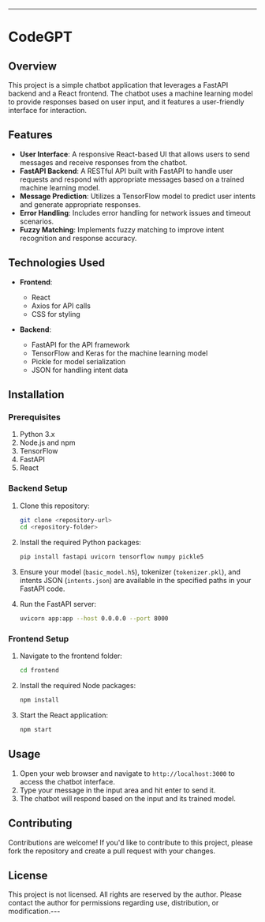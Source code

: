 ---

# CodeGPT

## Overview

This project is a simple chatbot application that leverages a FastAPI backend and a React frontend. The chatbot uses a machine learning model to provide responses based on user input, and it features a user-friendly interface for interaction.

## Features

- **User Interface**: A responsive React-based UI that allows users to send messages and receive responses from the chatbot.
- **FastAPI Backend**: A RESTful API built with FastAPI to handle user requests and respond with appropriate messages based on a trained machine learning model.
- **Message Prediction**: Utilizes a TensorFlow model to predict user intents and generate appropriate responses.
- **Error Handling**: Includes error handling for network issues and timeout scenarios.
- **Fuzzy Matching**: Implements fuzzy matching to improve intent recognition and response accuracy.

## Technologies Used

- **Frontend**: 
  - React
  - Axios for API calls
  - CSS for styling

- **Backend**:
  - FastAPI for the API framework
  - TensorFlow and Keras for the machine learning model
  - Pickle for model serialization
  - JSON for handling intent data

## Installation

### Prerequisites

1. Python 3.x
2. Node.js and npm
3. TensorFlow
4. FastAPI
5. React

### Backend Setup

1. Clone this repository:
   ```bash
   git clone <repository-url>
   cd <repository-folder>
   ```

2. Install the required Python packages:
   ```bash
   pip install fastapi uvicorn tensorflow numpy pickle5
   ```

3. Ensure your model (`basic_model.h5`), tokenizer (`tokenizer.pkl`), and intents JSON (`intents.json`) are available in the specified paths in your FastAPI code.

4. Run the FastAPI server:
   ```bash
   uvicorn app:app --host 0.0.0.0 --port 8000
   ```

### Frontend Setup

1. Navigate to the frontend folder:
   ```bash
   cd frontend
   ```

2. Install the required Node packages:
   ```bash
   npm install
   ```

3. Start the React application:
   ```bash
   npm start
   ```

## Usage

1. Open your web browser and navigate to `http://localhost:3000` to access the chatbot interface.
2. Type your message in the input area and hit enter to send it.
3. The chatbot will respond based on the input and its trained model.

## Contributing

Contributions are welcome! If you'd like to contribute to this project, please fork the repository and create a pull request with your changes.

## License

This project is not licensed. All rights are reserved by the author. Please contact the author for permissions regarding use, distribution, or modification.---
